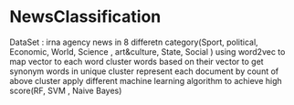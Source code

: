 # NewsClassification
DataSet : irna agency news in 8 differetn category(Sport, political, Economic, World, Science , art&culture, State, Social )
using word2vec to map vector to each word 
cluster words based on their vector to get synonym words in unique cluster 
represent each document by count of above cluster 
apply different machine learning algorithm to achieve high score(RF, SVM , Naive Bayes)
